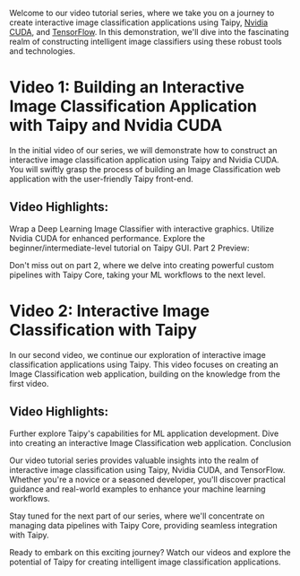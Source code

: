 Welcome to our video tutorial series, where we take you on a journey to create interactive image classification applications using Taipy, [Nvidia CUDA](https://developer.nvidia.com/cuda-toolkit), and [TensorFlow](https://www.tensorflow.org/). In this demonstration, we'll dive into the fascinating realm of constructing intelligent image classifiers using these robust tools and technologies.


# Video 1: Building an Interactive Image Classification Application with Taipy and Nvidia CUDA

In the initial video of our series, we will demonstrate how to construct an interactive image classification application using Taipy and Nvidia CUDA. You will swiftly grasp the process of building an Image Classification web application with the user-friendly Taipy front-end.

## Video Highlights:

Wrap a Deep Learning Image Classifier with interactive graphics.
Utilize Nvidia CUDA for enhanced performance.
Explore the beginner/intermediate-level tutorial on Taipy GUI.
Part 2 Preview:

Don't miss out on part 2, where we delve into creating powerful custom pipelines with Taipy Core, taking your ML workflows to the next level.


# Video 2: Interactive Image Classification with Taipy 

In our second video, we continue our exploration of interactive image classification applications using Taipy. This video focuses on creating an Image Classification web application, building on the knowledge from the first video.

## Video Highlights:

Further explore Taipy's capabilities for ML application development.
Dive into creating an interactive Image Classification web application.
Conclusion

Our video tutorial series provides valuable insights into the realm of interactive image classification using Taipy, Nvidia CUDA, and TensorFlow. Whether you're a novice or a seasoned developer, you'll discover practical guidance and real-world examples to enhance your machine learning workflows.

Stay tuned for the next part of our series, where we'll concentrate on managing data pipelines with Taipy Core, providing seamless integration with Taipy.

Ready to embark on this exciting journey? Watch our videos and explore the potential of Taipy for creating intelligent image classification applications.
